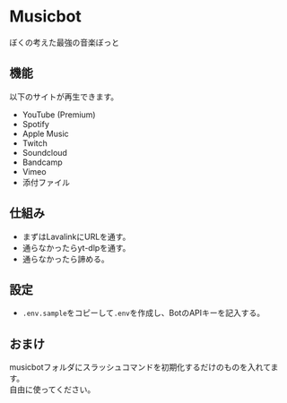 # Musicbot
ぼくの考えた最強の音楽ぼっと

## 機能
以下のサイトが再生できます。
- YouTube (Premium)
- Spotify
- Apple Music
- Twitch
- Soundcloud
- Bandcamp
- Vimeo
- 添付ファイル

## 仕組み
- まずはLavalinkにURLを通す。
- 通らなかったらyt-dlpを通す。
- 通らなかったら諦める。

## 設定
- `.env.sample`をコピーして`.env`を作成し、BotのAPIキーを記入する。

## おまけ
musicbotフォルダにスラッシュコマンドを初期化するだけのものを入れてます。  
自由に使ってください。